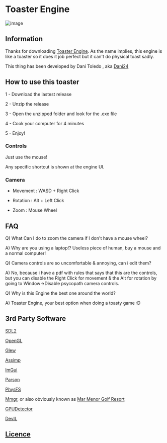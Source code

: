 # Toaster Engine
![image](https://user-images.githubusercontent.com/79161140/192161224-a374e6b4-c0f1-47d2-9202-6a044b5bb32f.png)

## Information

Thanks for downloading [Toaster Engine](https://github.com/Dani-24/Toaster_Engine). As the name implies, this engine is like a toaster so it does it job perfect but it can't do physical toast sadly.

This thing has been developed by Dani Toledo , aka [Dani24](https://github.com/Dani-24)

## How to use this toaster

1 - Download the lastest release

2 - Unzip the release

3 - Open the unzipped folder and look for the .exe file

4 - Cook your computer for 4 minutes

5 - Enjoy!

### Controls

Just use the mouse!

Any specific shortcut is shown at the engine UI.

### Camera

* Movement : WASD + Right Click

* Rotation : Alt + Left Click

* Zoom : Mouse Wheel

## FAQ

Q) What Can I do to zoom the camera if I don't have a mouse wheel?

A) Why are you using a laptop!? Useless piece of human, buy a mouse and a normal computer!

Q) Camera controls are so uncomfortable & annoying, can i edit them?

A) No, because i have a pdf with rules that says that this are the controls, but you can disable the Right Click for movement & the Alt for rotation by going to Window->Disable psycopath camera controls.

Q) Why is this Engine the best one around the world?

A) Toaster Engine, your best option when doing a toasty game :D

## 3rd Party Software

[SDL2](https://www.libsdl.org)

[OpenGL](https://www.opengl.org)

[Glew](https://glew.sourceforge.net)

[Assimp](https://github.com/assimp/assimp)

[ImGui](https://github.com/ocornut/imgui)

[Parson](https://github.com/kgabis/parson)

[PhysFS](https://icculus.org/physfs/)

[Mmgr](https://github.com/RIscRIpt/mmgr), or also obviously known as [Mar Menor Golf Resort](https://www.mmgr.info/es/)

[GPUDetector](https://www.intel.es/content/www/es/es/homepage.html)

[DevIL](https://openil.sourceforge.net)

## [Licence](https://github.com/Dani-24/Toaster_Engine/blob/main/LICENSE)
